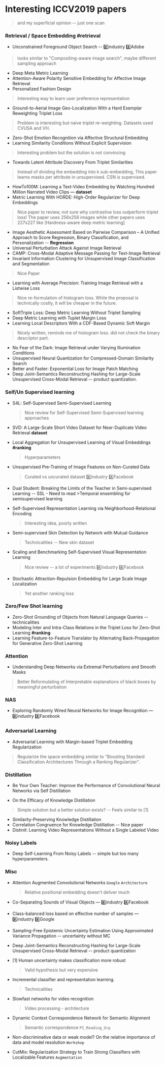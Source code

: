 # Interesting ICCV2019 papers
> and my superficial opinion -- just one scan

### Retrieval / Space Embedding #retrieval
* Unconstrained Foreground Object Search -- :hash:industry :hash:Adobe 

 >looks similar to "Compositing-aware image search", maybe different sampling approach
* Deep Meta Metric Learning 
* Attention-Aware Polarity Sensitive Embedding for Affective Image Retrieval
* Personalized Fashion Design
> Interesting way to learn user preference representation

* Ground-to-Aerial Image Geo-Localization With a Hard Exemplar Reweighting Triplet Loss
> Problem is interesting but naive triplet re-weighting. Datasets used CVUSA and  VH.
* Zero-Shot Emotion Recognition via Affective Structural Embedding
* Learning Similarity Conditions Without Explicit Supervision
> Interesting problem but the solution is not convincing
* Towards Latent Attribute Discovery From Triplet Similarities
> Instead of dividing the embedding into k sub-embedding, This paper learns masks per attribute in unsupervised. CSN is supervised.
* HowTo100M: Learning a Text-Video Embedding by Watching Hundred Million Narrated Video Clips — **dataset**
* Metric Learning With HORDE: High-Order Regularizer for Deep Embeddings
> Nice paper to review, not sure why contrastive loss outperform triplet loss! The paper uses 256x256 images while other papers uses 227x227 like [Hardness-aware deep metric learning]
* Image Aesthetic Assessment Based on Pairwise Comparison – A Unified Approach to Score Regression, Binary Classification, and Personalization -- **Regression**
* Universal Perturbation Attack Against Image Retrieval
* CAMP: Cross-Modal Adaptive Message Passing for Text-Image Retrieval
* Invariant Information Clustering for Unsupervised Image Classification and Segmentation
> Nice Paper
* Learning with Average Precision: Training Image Retrieval with a Listwise Loss
> Nice re-formulation of histogram loss. While the proposal is technically costly, it will be cheaper in the future.
* SoftTriple Loss: Deep Metric Learning Without Triplet Sampling
* Deep Metric Learning with Tuplet Margin Loss
* Learning Local Descriptors With a CDF-Based Dynamic Soft Margin
> Nicely written, reminds me of histogram loss. did not check the binary descriptor part.
* No Fear of the Dark: Image Retrieval under Varying Illumination Conditions
* Unsupervised Neural Quantization for Compressed-Domain Similarity Search
* Better and Faster: Exponential Loss for Image Patch Matching
* Deep Joint-Semantics Reconstructing Hashing for Large-Scale Unsupervised Cross-Modal Retrieval -- product quantization.

### Self/Un Supervised learning 

* S4L: Self-Supervised Semi-Supervised Learning
	> Nice review for Self-Supervised Semi-Supervised learning approaches

* SVD: A Large-Scale Short Video Dataset for Near-Duplicate Video Retrieval **dataset**
* Local Aggregation for Unsupervised Learning of Visual Embeddings **#ranking**
	> Hyperparameters
* Unsupervised Pre-Training of Image Features on Non-Curated Data 
	> Curated vs uncurated dataset :hash:industry :hash:Facebook 

* Dual Student: Breaking the Limits of the Teacher in Semi-supervised Learning -- SSL - Need to read >Temporal ensembling for semisupervised learning

* Self-Supervised Representation Learning via Neighborhood-Relational Encoding
	> Interesting idea, poorly written

* Semi-supervised Skin Detection by Network with Mutual Guidance
	> Technicalities -- New skin dataset

* Scaling and Benchmarking Self-Supervised Visual Representation Learning 
	> Nice review -- a lot of experiments :hash:industry :hash:Facebook

* Stochastic Attraction-Repulsion Embedding for Large Scale Image Localization
	> Yet another ranking loss

### Zero/Few Shot learning 

* Zero-Shot Grounding of Objects from Natural Language Queries -- technicalities
* Modeling Inter and Intra-Class Relations in the Triplet Loss for Zero-Shot Learning **#ranking**
* Learning Feature-to-Feature Translator by Alternating Back-Propagation for Generative Zero-Shot Learning

### Attention 
* Understanding Deep Networks via Extremal Perturbations and Smooth Masks 

> Better Reformulating of Interpretable explanations of black boxes by meaningful perturbation

### NAS
* Exploring Randomly Wired Neural Networks for Image Recognition — :hash:industry :hash:Facebook

### Adversarial Learning

* Adversarial Learning with Margin-based Triplet Embedding Regularization

> Regularize the space embedding similar to "Boosting Standard Classification Architectures Through a Ranking Regularizer".

### Distillation
* Be Your Own Teacher: Improve the Performance of Convolutional Neural Networks via Self Distillation

* On the Efficacy of Knowledge Distillation
> Simple solution but a better solution exists? -- Feels similar to [1]

* Similarity-Preserving Knowledge Distillation
* Correlation Congruence for Knowledge Distillation -- Nice paper
* Distinit: Learning Video Representations Without a Single Labeled Video

### Noisy Labels
* Deep Self-Learning From Noisy Labels -- simple but too many hyperparameters.

### Misc
* Attention Augmented Convolutional Networks `Google` `Architecture`
	> Relative positional embedding doesn't deliver much
	
* Co-Separating Sounds of Visual Objects — :hash:industry :hash:Facebook 
* Class-balanced loss based on effective number of samples — :hash:industry :hash:Google
* Sampling-Free Epistemic Uncertainty Estimation Using Approximated Variance Propagation -- uncertainty without MC
* Deep Joint-Semantics Reconstructing Hashing for Large-Scale Unsupervised Cross-Modal Retrieval -- product quantization

* [1] Human uncertainty makes classification more robust
	> Valid hypothesis but very expensive

* Incremental classifier and representation learning.
	> Technicalities
* Slowfast networks for video recognition
	> Video processing - architecture
* Dynamic Context Correspondence Network for Semantic Alignment
	> Semantic correspondence `PI_Reading_Grp`
* Non-discriminative data or weak model? On the relative importance of data and model resolution `Workshop` 
* CutMix: Regularization Strategy to Train Strong Classifiers with Localizable Features `Augmentation`